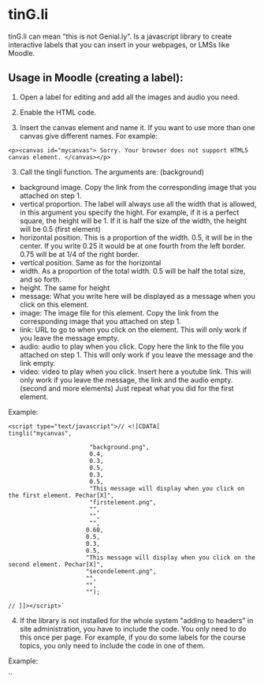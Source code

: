 # tinG.li

tinG.li can mean "this is not Genial.ly". Is a javascript library to create interactive labels that you can insert in your webpages, or LMSs like Moodle.

## Usage in Moodle (creating a label):

1. Open a label for editing and add all the images and audio you need.

2. Enable the HTML code. 

3. Insert the canvas element and name it. If you want to use more than one canvas give different names. For example:
   
`<p><canvas id="mycanvas"> Sorry. Your browser does not support HTML5 canvas element. </canvas></p>`

3. Call the tingli function. The arguments are:
 (background)
 - background image. Copy the link from the corresponding image that you attached on step 1.
 - vertical proportion. The label will always use all the width that is allowed, in this argument you specify the hight. For example, if it is a perfect square, the height will be 1. If it is half the size of the width, the height will be 0.5
 (first element)
 - horizontal position. This is a proportion of the width. 0.5, it will be in the center. If you write 0.25 it would be at one fourth from the left border. 0.75 will be at 1/4 of the right border. 
 - vertical position. Same as for the horizontal
 - width. As a proportion of the total width. 0.5 will be half the total size, and so forth.
 - height. The same for height
 - message: What you write here will be displayed as a message when you click on this element.
 - image: The image file for this element. Copy the link from the corresponding image that you attached on step 1.
 - link: URL to go to when you click on the element. This will only work if you leave the message empty.
 - audio: audio to play when you click. Copy here the link to the file you attached on step 1. This will only work if you leave the message and the link empty. 
 - video: video to play when you click. Insert here a youtube link. This will only work if you leave the message, the link and the audio empty.
(second and more elements)
Just repeat what you did for the first element.

Example:
```
<script type="text/javascript">// <![CDATA[
tingli("mycanvas", 

                       "background.png",
                       0.4,
                       0.3, 
                       0.5,
                       0.3, 
                       0.5, 
                       "This message will display when you click on the first element. Pechar[X]",
                       "firstelement.png", 
                       "", 
                       "", 
                       "", 
                      0.60, 
                      0.5, 
                      0.3, 
                      0.5, 
                      "This message will display when you click on the second element. Pechar[X]", 
                      "secondelement.png", 
                      "",
                      "",
                      "");
                      
// ]]></script>`
```

4. If the library is not installed for the whole system "adding to headers" in site administration, you have to include the code. You only need to do this once per page. For example, if you do some labels for the course topics, you only need to include the code in one of them.

Example:

`<script type="text/javascript">// <![CDATA[

tingli("mycanvas", 
                       "background.png",
                       0.4,
                       0.3, 
                       0.5,
                       0.3, 
                       0.5, 
                       "This message will display when you click on the first element. Pechar[X]",
                       "firstelement.png", 
                       "", 
                       "", 
                       "", 
                      0.60, 
                      0.5, 
                      0.3, 
                      0.5, 
                      "This message will display when you click on the second element. Pechar[X]", 
                      "secondelement.png", 
                      "",
                      "",
                      "");
                      
      function tingli(){

      /*La función toma como argumentos los siguientes nombre del elemento canvas, imagen de fondo, altura, en relación al ancho,
      posición horizontal, en relación al tamaño disponible, posición vertical, en relación al tamaño disponible,
      ancho, en relación al tamaño disponible, alto, en relación al tamaño disponible,
      mensaje a mostrar, sólo funciona si no se introdujo ningún link, imagen a mostrar, enlace a un link,     
      enlace a un audio, sólo funciona si no se introdujo mensaje ni link
      enlace a un video,sólo funciona si no se introdujo mensaje, ni link, ni audio
      Estos últimos elementos se repiten para mostrar otros objetos

      Copyright 2020 David González Gándara
      This program is free software: you can redistribute it and/or modify
      it under the terms of the GNU General Public License as published by
      the Free Software Foundation, either version 3 of the License, or
      (at your option) any later version.

      This program is distributed in the hope that it will be useful,
      but WITHOUT ANY WARRANTY; without even the implied warranty of
      MERCHANTABILITY or FITNESS FOR A PARTICULAR PURPOSE.  See the
      GNU General Public License for more details.

      You should have received a copy of the GNU General Public License
      along with this program.  If not, see <https://www.gnu.org/licenses/>.
      */

        var img = new Image();
        img.src = arguments[1];
        var canvas = document.getElementById(arguments[0]);
        var ctx = canvas.getContext('2d');
        canvas.style.width = '100%';
        canvas.style.height = 600; //alto del canvas, ajustar segun a proporcion da imaxe

        canvas.width = canvas.offsetWidth; 
        canvas.heigth = canvas.offsetHeight;

        var objects=[];

        for(x=3;x<arguments.length;x+=9){
           var new_object = {topX:canvas.width*arguments[x] , 
                               topY:canvas.height*arguments[x+1], 
                               width: canvas.width*arguments[x+2], 
                               height:canvas.heigth*arguments[x+3], 
                               message:arguments[x+4], 
                               image:arguments[x+5],  
                               link:arguments[x+6], 
                               audio:arguments[x+7], 
                               video:arguments[x+8]}; 
           objects.push(new_object);
        }

        var strimg_pref = "objimg"+arguments[0];
        var straudio_pref = "objaudio"+arguments[0];
        var strdiv_pref = "objdiv"+arguments[0];

        for(var x=0;x<objects.length;x++){
          var strimg = strimg_pref+x;
          var straudio = straudio_pref+x;
          var strdiv = strdiv_pref+x;

          window[strimg] = new Image(); 
          window[strimg].src = objects[x].image;
          window[strdiv] = document.createElement("div");
          window[strdiv].style.position = "fixed";

          window[strimg].onload=function(){render();};

          window[strdiv].style.background = "white";
          window[strdiv].style.border = "solid black";  
          window[strdiv].style.color = "black";
          window[strdiv].innerHTML = objects[x].message;
          window[strdiv].style.display = "none"; 
          window[strdiv].style.borderRadius= "15px";
          window[strdiv].style.padding= "15px";
          window[strdiv].onclick=function(){this.style.display = 'none';};
          document.body.appendChild(window[strdiv]);

          if(objects[x].audio != ""){
            window[straudio] = new Audio();
            window[straudio].src = objects[x].audio;
          }
        }

        var highlighted = 100;

        render();

        document.getElementById(arguments[0]).addEventListener("click", function(){
            coords=canvas.relMouseCoords(event);

            for(var x=0;x<objects.length;x++){
              if(coords.x>objects[x].topX && coords.x<objects[x].topX+objects[x].width && coords.y>objects[x].topY && coords.y<objects[x].topY+objects[x].height)
                         {
                if(objects[x].link != "")
                   window.open(objects[x].link,"_blank");
                else if(objects[x].message != ""){
                   window[strdiv_pref+x].style.display="block";
                   window[strdiv_pref+x].style.left=event.pageX;
                   window[strdiv_pref+x].style.top="50%";
                   window[strdiv_pref+x].style.left="50%";
                   window[strdiv_pref+x].style.width="150px";
                }
                else if(objects[x].audio != ""){
                   window[straudio_pref+x].play();
                }
                else if(objects[x].video != ""){
                   window[strdiv_pref+x].style.display="block";
                   window[strdiv_pref+x].style.left=event.pageX;
                   window[strdiv_pref+x].style.top="10%";
                   window[strdiv_pref+x].style.left="10%";
                   window[strdiv_pref+x].style.width="600px";
                   window[strdiv_pref+x].style.height="400px";
   
                   window[strdiv_pref+x].innerHTML = "<iframe width='560' height='315' src='"+objects[x].video+"' frameborder='0' allow='accelerometer; autoplay; encrypted-media; gyroscope; picture-in-picture' allowfullscreen></iframe>";
                }
              }
            }
        }, false);
        document.getElementById(arguments[0]).addEventListener("mousemove", function(){
            coords=canvas.relMouseCoords(event);
            event.target.style.cursor = 'move';
            highlighted = 100;
            for(var x=0;x<objects.length;x++){
              if(coords.x>objects[x].topX && coords.x<objects[x].topX+objects[x].width && coords.y>objects[x].topY && coords.y<objects[x].topY+objects[x].height)
              {    
                highlighted = x;
                console.log("over area"+" "+x+", highlighted = "+highlighted);
                event.target.style.cursor = 'pointer';
              }           
            }
            render();
        }, false);
        function render(){
          ctx.clearRect(0, 0, canvas.width, canvas.height);
          ctx.drawImage(img, 0, 0, canvas.width, canvas.height);
          for(var x=0;x<objects.length;x++){
            if(highlighted==x){
              ctx.drawImage(window[strimg_pref+x], objects[x].topX-5,objects[x].topY-5,objects[x].width+10,objects[x].height+10);
            }
            else{
               ctx.drawImage(window[strimg_pref+x], objects[x].topX,objects[x].topY,objects[x].width,objects[x].height);
            }
          }           
        }
        function relMouseCoords(event){
         var totalOffsetX = 0;
         var totalOffsetY = 0;
         var canvasX = 0;
         var canvasY = 0;
         var currentElement = this;
         do{
          totalOffsetX += currentElement.offsetLeft - currentElement.scrollLeft;
          totalOffsetY += currentElement.offsetTop - currentElement.scrollTop;
         }
         while(currentElement = currentElement.offsetParent)
         canvasX = event.pageX - totalOffsetX;
         canvasY = event.pageY - totalOffsetY;
         return {x:canvasX, y:canvasY}
        }
   HTMLCanvasElement.prototype.relMouseCoords = relMouseCoords;
}

// ]]></script>`




